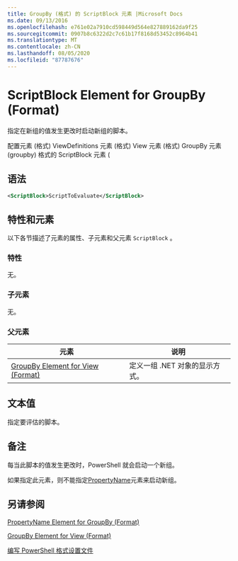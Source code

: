 ```yaml
---
title: GroupBy (格式) 的 ScriptBlock 元素 |Microsoft Docs
ms.date: 09/13/2016
ms.openlocfilehash: e761e02a7910cd598449d564e827889162da9f25
ms.sourcegitcommit: 0907b8c6322d2c7c61b17f8168d53452c8964b41
ms.translationtype: MT
ms.contentlocale: zh-CN
ms.lasthandoff: 08/05/2020
ms.locfileid: "87787676"
---
```

# <a name="scriptblock-element-for-groupby-format"></a>ScriptBlock Element for GroupBy (Format)

指定在新组的值发生更改时启动新组的脚本。

配置元素 (格式) ViewDefinitions 元素 (格式) View 元素 (格式) GroupBy 元素 (groupby) 格式的 ScriptBlock 元素 (

## <a name="syntax"></a>语法

```xml
<ScriptBlock>ScriptToEvaluate</ScriptBlock>
```

## <a name="attributes-and-elements"></a>特性和元素

以下各节描述了元素的属性、子元素和父元素 `ScriptBlock` 。

### <a name="attributes"></a>特性

无。

### <a name="child-elements"></a>子元素

无。

### <a name="parent-elements"></a>父元素

|元素|说明|
|-------------|-----------------|
|[GroupBy Element for View (Format)](./groupby-element-for-view-format.md)|定义一组 .NET 对象的显示方式。|

## <a name="text-value"></a>文本值

指定要评估的脚本。

## <a name="remarks"></a>备注

每当此脚本的值发生更改时，PowerShell 就会启动一个新组。

如果指定此元素，则不能指定[PropertyName](propertyname-element-for-groupby-format.md)元素来启动新组。

## <a name="see-also"></a>另请参阅

[PropertyName Element for GroupBy (Format)](propertyname-element-for-groupby-format.md)

[GroupBy Element for View (Format)](groupby-element-for-view-format.md)

[编写 PowerShell 格式设置文件](writing-a-powershell-formatting-file.md)
